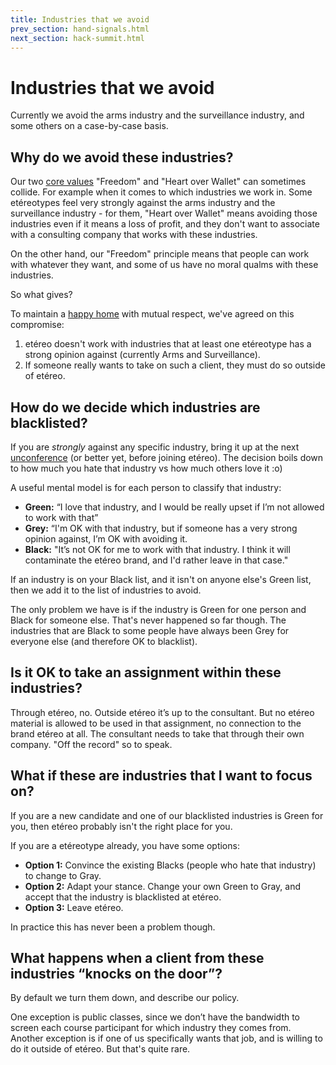 ```yaml
---
title: Industries that we avoid
prev_section: hand-signals.html
next_section: hack-summit.html
---
```


Industries that we avoid
========================

Currently we avoid the arms industry and the surveillance industry, and some others on a case-by-case basis.

Why do we avoid these industries?
---------------------------------

Our two [core values](what-is-etereo.html) "Freedom" and "Heart over Wallet" can sometimes collide. For example when it comes to which industries we work in. Some etéreotypes feel very strongly against the arms industry and the surveillance industry - for them, "Heart over Wallet" means avoiding those industries even if it means a loss of profit, and they don't want to associate with a consulting company that works with these industries.

On the other hand, our "Freedom" principle means that people can work with whatever they want, and some of us have no moral qualms with these industries.

So what gives?

To maintain a [happy home](what-is-etereo.html) with mutual respect, we've agreed on this compromise:

1.  etéreo doesn't work with industries that at least one etéreotype has a strong opinion against (currently Arms and Surveillance).
2.  If someone really wants to take on such a client, they must do so outside of etéreo.

How do we decide which industries are blacklisted?
--------------------------------------------------

If you are *strongly* against any specific industry, bring it up at the next [unconference](unconference.html) (or better yet, before joining etéreo). The decision boils down to how much you hate that industry vs how much others love it :o)

A useful mental model is for each person to classify that industry:

-   **Green:** “I love that industry, and I would be really upset if I’m not allowed to work with that”
-   **Grey:** “I'm OK with that industry, but if someone has a very strong opinion against, I’m OK with avoiding it.
-   **Black:** "It’s not OK for me to work with that industry. I think it will contaminate the etéreo brand, and I'd rather leave in that case."

If an industry is on your Black list, and it isn't on anyone else's Green list, then we add it to the list of industries to avoid.

The only problem we have is if the industry is Green for one person and Black for someone else. That's never happened so far though. The industries that are Black to some people have always been Grey for everyone else (and therefore OK to blacklist).

Is it OK to take an assignment within these industries?
-------------------------------------------------------

Through etéreo, no. Outside etéreo it’s up to the consultant. But no etéreo material is allowed to be used in that assignment, no connection to the brand etéreo at all. The consultant needs to take that through their own company. "Off the record" so to speak.

What if these are industries that I want to focus on?
-----------------------------------------------------

If you are a new candidate and one of our blacklisted industries is Green for you, then etéreo probably isn't the right place for you.

If you are a etéreotype already, you have some options:

-   **Option 1:** Convince the existing Blacks (people who hate that industry) to change to Gray.
-   **Option 2:** Adapt your stance. Change your own Green to Gray, and accept that the industry is blacklisted at etéreo.
-   **Option 3:** Leave etéreo.

In practice this has never been a problem though.

What happens when a client from these industries “knocks on the door”?
----------------------------------------------------------------------

By default we turn them down, and describe our policy.

One exception is public classes, since we don’t have the bandwidth to screen each course participant for which industry they comes from. Another exception is if one of us specifically wants that job, and is willing to do it outside of etéreo. But that's quite rare.
